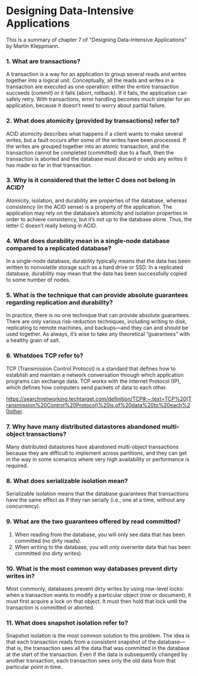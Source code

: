 # Designing Data-Intensive Applications 
This is a summary of chapter 7 of "Designing Data-Intensive Applications" by Martin Kleppmann.

### 1. What are transactions?
A transaction is a way for an application to group several reads and writes
together into a logical unit. Conceptually, all the reads and writes in a transaction are
executed as one operation: either the entire transaction succeeds (commit) or it fails
(abort, rollback). If it fails, the application can safely retry. With transactions, error
handling becomes much simpler for an application, because it doesn’t need to worry
about partial failure.

### 2. What does atomicity (provided by transactions) refer to?
ACID atomicity describes what happens if a client wants to make several
writes, but a fault occurs after some of the writes have been processed. If the writes are grouped together into an atomic
transaction, and the transaction cannot be completed (committed) due to a fault, then
the transaction is aborted and the database must discard or undo any writes it has
made so far in that transaction.

### 3. Why is it considered that the letter C does not belong in ACID?
Atomicity, isolation, and durability are properties of the database, whereas consistency
(in the ACID sense) is a property of the application. The application may rely
on the database’s atomicity and isolation properties in order to achieve consistency,
but it’s not up to the database alone. Thus, the letter C doesn’t really belong in ACID.

### 4. What does durability mean in a single-node database compared to a replicated database?
In a single-node database, durability typically means that the data has been written to
nonvolatile storage such as a hard drive or SSD. In a replicated database, durability
may mean that the data has been successfully copied to some number of nodes.

### 5. What is the technique that can provide absolute guarantees regarding replication and durability?
In practice, there is no one technique that can provide absolute guarantees. There are
only various risk-reduction techniques, including writing to disk, replicating to
remote machines, and backups—and they can and should be used together. As
always, it’s wise to take any theoretical “guarantees” with a healthy grain of salt.

### 6. Whatdoes TCP refer to?
TCP (Transmission Control Protocol) is a standard that defines how to establish and maintain a network conversation through which application programs can exchange data. TCP works with the Internet Protocol (IP), which defines how computers send packets of data to each other.

https://searchnetworking.techtarget.com/definition/TCP#:~:text=TCP%20(Transmission%20Control%20Protocol)%20is,of%20data%20to%20each%20other.
 
### 7. Why have many distributed datastores abandoned multi-object transactions?
Many distributed datastores have abandoned multi-object transactions because they
are difficult to implement across partitions, and they can get in the way in some scenarios
where very high availability or performance is required.

### 8. What does serializable isolation mean?
Serializable isolation means that the database guarantees that transactions have the same effect as
if they ran serially (i.e., one at a time, without any concurrency).

### 9. What are the two guarantees offered by read committed?
1. When reading from the database, you will only see data that has been committed
(no dirty reads).
2. When writing to the database, you will only overwrite data that has been committed
(no dirty writes).

### 10. What is the most common way databases prevent dirty writes in?
Most commonly, databases prevent dirty writes by using row-level locks: when a
transaction wants to modify a particular object (row or document), it must first
acquire a lock on that object. It must then hold that lock until the transaction is committed
or aborted.

### 11. What does snapshot isolation refer to?
Snapshot isolation is the most common solution to this problem. The idea is that
each transaction reads from a consistent snapshot of the database—that is, the transaction
sees all the data that was committed in the database at the start of the transaction.
Even if the data is subsequently changed by another transaction, each
transaction sees only the old data from that particular point in time.





